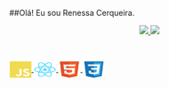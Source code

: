 ##Olá! Eu sou Renessa Cerqueira.

<div align="center">
    <a href="https://github.com/srenessa">
        <img height="180em"
            src="https://github-readme-stats.vercel.app/api?username=srenessa&show_icons=true&theme=dracula&include_all_commits=true&count_private=true" />
        <img height="180em"
            src="https://github-readme-stats.vercel.app/api/top-langs/?username=srenessa&layout=compact&langs_count=7&theme=dracula" />
</div>

##

<div style="display: inline_block"><br>
    <img align="center" alt="Renessa-Js" height="30" width="40"
        src="https://raw.githubusercontent.com/devicons/devicon/master/icons/javascript/javascript-plain.svg">
    <img align="center" alt="Renessa-React" height="30" width="40"
        src="https://raw.githubusercontent.com/devicons/devicon/master/icons/react/react-original.svg">
    <img align="center" alt="Renessa-HTML" height="30" width="40"
        src="https://raw.githubusercontent.com/devicons/devicon/master/icons/html5/html5-original.svg">
    <img align="center" alt="Renessa-CSS" height="30" width="40"
        src="https://raw.githubusercontent.com/devicons/devicon/master/icons/css3/css3-original.svg">
</div>
